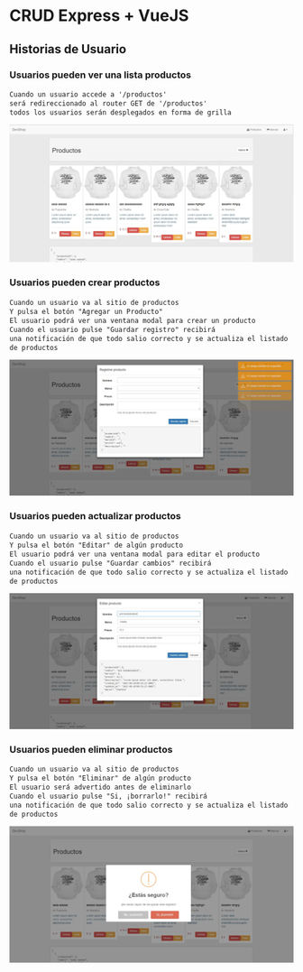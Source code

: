 # CRUD Express + VueJS


## Historias de Usuario

### Usuarios pueden ver una lista productos

```
Cuando un usuario accede a '/productos'
será redireccionado al router GET de '/productos'  
todos los usuarios serán desplegados en forma de grilla
```

![](wireframes/read-productos.jpg)

### Usuarios pueden crear productos

```
Cuando un usuario va al sitio de productos
Y pulsa el botón "Agregar un Producto"
El usuario podrá ver una ventana modal para crear un producto
Cuando el usuario pulse "Guardar registro" recibirá 
una notificación de que todo salio correcto y se actualiza el listado de productos
```

![](wireframes/create-producto.jpg)

### Usuarios pueden actualizar productos

```
Cuando un usuario va al sitio de productos
Y pulsa el botón "Editar" de algún producto
El usuario podrá ver una ventana modal para editar el producto
Cuando el usuario pulse "Guardar cambios" recibirá 
una notificación de que todo salio correcto y se actualiza el listado de productos
```

![](wireframes/update-producto.jpg)

### Usuarios pueden eliminar productos

```
Cuando un usuario va al sitio de productos
Y pulsa el botón "Eliminar" de algún producto
El usuario será advertido antes de eliminarlo
Cuando el usuario pulse "Si, ¡borrarlo!" recibirá 
una notificación de que todo salio correcto y se actualiza el listado de productos
```

![](wireframes/delete-producto.jpg)
